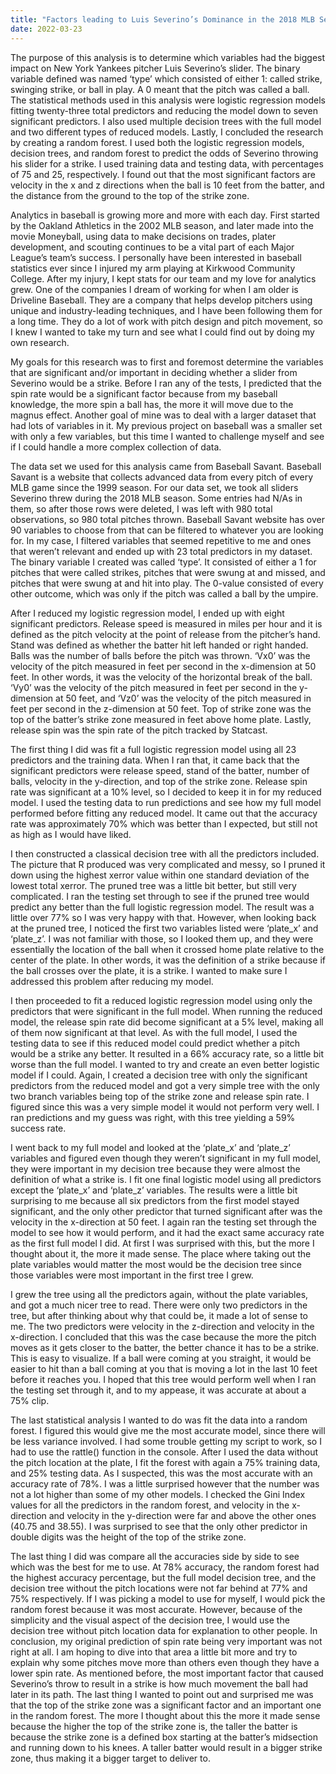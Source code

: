 ```yaml
---
title: "Factors leading to Luis Severino’s Dominance in the 2018 MLB Season"
date: 2022-03-23
---
```


The purpose of this analysis is to determine which variables had the biggest impact on New York Yankees pitcher Luis Severino’s slider. The binary variable defined was named ‘type’ which consisted of either 1: called strike, swinging strike, or ball in play. A 0 meant that the pitch was called a ball. The statistical methods used in this analysis were logistic regression models fitting twenty-three total predictors and reducing the model down to seven significant predictors. I also used multiple decision trees with the full model and two different types of reduced models. Lastly, I concluded the research by creating a random forest. I used both the logistic regression models, decision trees, and random forest to predict the odds of Severino throwing his slider for a strike. I used training data and testing data, with percentages of 75 and 25, respectively. I found out that the most significant factors are velocity in the x and z directions when the ball is 10 feet from the batter, and the distance from the ground to the top of the strike zone.

Analytics in baseball is growing more and more with each day. First started by the Oakland Athletics in the 2002 MLB season, and later made into the movie Moneyball, using data to make decisions on trades, plater development, and scouting continues to be a vital part of each Major League’s team’s success. I personally have been interested in baseball statistics ever since I injured my arm playing at Kirkwood Community College. After my injury, I kept stats for our team and my love for analytics grew. One of the companies I dream of working for when I am older is Driveline Baseball. They are a company that helps develop pitchers using unique and industry-leading techniques, and I have been following them for a long time. They do a lot of work with pitch design and pitch movement, so I knew I wanted to take my turn and see what I could find out by doing my own research.

My goals for this research was to first and foremost determine the variables that are significant and/or important in deciding whether a slider from Severino would be a strike. Before I ran any of the tests, I predicted that the spin rate would be a significant factor because from my baseball knowledge, the more spin a ball has, the more it will move due to the magnus effect. Another goal of mine was to deal with a larger dataset that had lots of variables in it. My previous project on baseball was a smaller set with only a few variables, but this time I wanted to challenge myself and see if I could handle a more complex collection of data.

The data set we used for this analysis came from Baseball Savant. Baseball Savant is a website that collects advanced data from every pitch of every MLB game since the 1999 season. For our data set, we took all sliders Severino threw during the 2018 MLB season. Some entries had N/As in them, so after those rows were deleted, I was left with 980 total observations, so 980 total pitches thrown. Baseball Savant website has over 90 variables to choose from that can be filtered to whatever you are looking for. In my case, I filtered variables that seemed repetitive to me and ones that weren’t relevant and ended up with 23 total predictors in my dataset. The binary variable I created was called ‘type’. It consisted of either a 1 for pitches that were called strikes, pitches that were swung at and missed, and pitches that were swung at and hit into play. The 0-value consisted of every other outcome, which was only if the pitch was called a ball by the umpire. 

After I reduced my logistic regression model, I ended up with eight significant predictors. Release speed is measured in miles per hour and it is defined as the pitch velocity at the point of release from the pitcher’s hand. Stand was defined as whether the batter hit left handed or right handed. Balls was the number of balls before the pitch was thrown. ‘Vx0’ was the velocity of the pitch measured in feet per second in the x-dimension at 50 feet. In other words, it was the velocity of the horizontal break of the ball. ‘Vy0’ was the velocity of the pitch measured in feet per second in the y-dimension at 50 feet, and ‘Vz0’ was the velocity of the pitch measured in feet per second in the z-dimension at 50 feet. Top of strike zone was the top of the batter’s strike zone measured in feet above home plate. Lastly, release spin was the spin rate of the pitch tracked by Statcast.

The first thing I did was fit a full logistic regression model using all 23 predictors and the training data. When I ran that, it came back that the significant predictors were release speed, stand of the batter, number of balls, velocity in the y-direction, and top of the strike zone. Release spin rate was significant at a 10% level, so I decided to keep it in for my reduced model. I used the testing data to run predictions and see how my full model performed before fitting any reduced model. It came out that the accuracy rate was approximately 70% which was better than I expected, but still not as high as I would have liked. 

I then constructed a classical decision tree with all the predictors included. The picture that R produced was very complicated and messy, so I pruned it down using the highest xerror value within one standard deviation of the lowest total xerror. The pruned tree was a little bit better, but still very complicated. I ran the testing set through to see if the pruned tree would predict any better than the full logistic regression model. The result was a little over 77% so I was very happy with that. However, when looking back at the pruned tree, I noticed the first two variables listed were ‘plate_x’ and ‘plate_z’. I was not familiar with those, so I looked them up, and they were essentially the location of the ball when it crossed home plate relative to the center of the plate. In other words, it was the definition of a strike because if the ball crosses over the plate, it is a strike. I wanted to make sure I addressed this problem after reducing my model.

I then proceeded to fit a reduced logistic regression model using only the predictors that were significant in the full model. When running the reduced model, the release spin rate did become significant at a 5% level, making all of them now significant at that level. As with the full model, I used the testing data to see if this reduced model could predict whether a pitch would be a strike any better. It resulted in a 66% accuracy rate, so a little bit worse than the full model. I wanted to try and create an even better logistic model if I could. Again, I created a decision tree with only the significant predictors from the reduced model and got a very simple tree with the only two branch variables being top of the strike zone and release spin rate. I figured since this was a very simple model it would not perform very well. I ran predictions and my guess was right, with this tree yielding a 59% success rate.

I went back to my full model and looked at the ‘plate_x’ and ‘plate_z’ variables and figured even though they weren’t significant in my full model, they were important in my decision tree because they were almost the definition of what a strike is. I fit one final logistic model using all predictors except the ‘plate_x’ and ‘plate_z’ variables. The results were a little bit surprising to me because all six predictors from the first model stayed significant, and the only other predictor that turned significant after was the velocity in the x-direction at 50 feet. I again ran the testing set through the model to see how it would perform, and it had the exact same accuracy rate as the first full model I did. At first I was surprised with this, but the more I thought about it, the more it made sense. The place where taking out the plate variables would matter the most would be the decision tree since those variables were most important in the first tree I grew.

I grew the tree using all the predictors again, without the plate variables, and got a much nicer tree to read. There were only two predictors in the tree, but after thinking about why that could be, it made a lot of sense to me. The two predictors were velocity in the z-direction and velocity in the x-direction. I concluded that this was the case because the more the pitch moves as it gets closer to the batter, the better chance it has to be a strike. This is easy to visualize. If a ball were coming at you straight, it would be easier to hit than a ball coming at you that is moving a lot in the last 10 feet before it reaches you. I hoped that this tree would perform well when I ran the testing set through it, and to my appease, it was accurate at about a 75% clip.

The last statistical analysis I wanted to do was fit the data into a random forest. I figured this would give me the most accurate model, since there will be less variance involved. I had some trouble getting my script to work, so I had to use the rattle() function in the console. After I used the data without the pitch location at the plate, I fit the forest with again a 75% training data, and 25% testing data. As I suspected, this was the most accurate with an accuracy rate of 78%. I was a little surprised however that the number was not a lot higher than some of my other models. I checked the Gini Index values for all the predictors in the random forest, and velocity in the x-direction and velocity in the y-direction were far and above the other ones (40.75 and 38.55). I was surprised to see that the only other predictor in double digits was the height of the top of the strike zone. 

The last thing I did was compare all the accuracies side by side to see which was the best for me to use. At 78% accuracy, the random forest had the highest accuracy percentage, but the full model decision tree, and the decision tree without the pitch locations were not far behind at 77% and 75% respectively. If I was picking a model to use for myself, I would pick the random forest because it was most accurate. However, because of the simplicity and the visual aspect of the decision tree, I would use the decision tree without pitch location data for explanation to other people. 
In conclusion, my original prediction of spin rate being very important was not right at all. I am hoping to dive into that area a little bit more and try to explain why some pitches move more than others even though they have a lower spin rate. As mentioned before, the most important factor that caused Severino’s throw to result in a strike is how much movement the ball had later in its path. The last thing I wanted to point out and surprised me was that the top of the strike zone was a significant factor and an important one in the random forest. The more I thought about this the more it made sense because the higher the top of the strike zone is, the taller the batter is because the strike zone is a defined box starting at the batter’s midsection and running down to his knees. A taller batter would result in a bigger strike zone, thus making it a bigger target to deliver to. 
